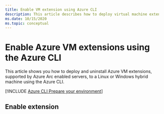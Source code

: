 ```yaml
---
title: Enable VM extension using Azure CLI
description: This article describes how to deploy virtual machine extensions to Azure Arc enabled servers running in hybrid cloud environments using Azure CLI.
ms.date: 10/15/2020
ms.topic: conceptual
---
```


# Enable Azure VM extensions using the Azure CLI

This article shows you how to deploy and uninstall Azure VM extensions, supported by Azure Arc enabled servers, to a Linux or Windows hybrid machine using the Azure CLI.

[!INCLUDE [Azure CLI Prepare your environment](../includes/azure-cli-prepare-your-environment.md)]

## Enable extension
